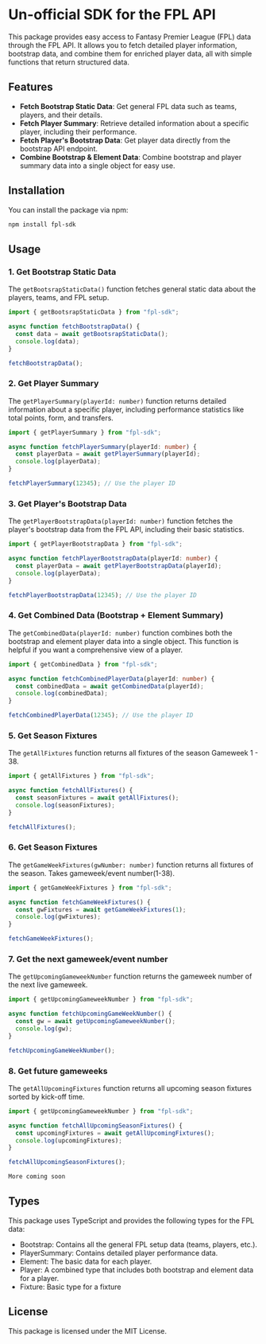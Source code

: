 # Un-official SDK for the FPL API

This package provides easy access to Fantasy Premier League (FPL) data through the FPL API. It allows you to fetch detailed player information, bootstrap data, and combine them for enriched player data, all with simple functions that return structured data.

## Features

- **Fetch Bootstrap Static Data**: Get general FPL data such as teams, players, and their details.
- **Fetch Player Summary**: Retrieve detailed information about a specific player, including their performance.
- **Fetch Player's Bootstrap Data**: Get player data directly from the bootstrap API endpoint.
- **Combine Bootstrap & Element Data**: Combine bootstrap and player summary data into a single object for easy use.

## Installation

You can install the package via npm:

```bash
npm install fpl-sdk
```

## Usage

### 1. Get Bootstrap Static Data

The `getBootsrapStaticData()` function fetches general static data about the players, teams, and FPL setup.

```typescript
import { getBootsrapStaticData } from "fpl-sdk";

async function fetchBootstrapData() {
  const data = await getBootsrapStaticData();
  console.log(data);
}

fetchBootstrapData();
```

### 2. Get Player Summary

The `getPlayerSummary(playerId: number)` function returns detailed information about a specific player, including performance statistics like total points, form, and transfers.

```typescript
import { getPlayerSummary } from "fpl-sdk";

async function fetchPlayerSummary(playerId: number) {
  const playerData = await getPlayerSummary(playerId);
  console.log(playerData);
}

fetchPlayerSummary(12345); // Use the player ID
```

### 3. Get Player's Bootstrap Data

The `getPlayerBootstrapData(playerId: number)` function fetches the player's bootstrap data from the FPL API, including their basic statistics.

```typescript
import { getPlayerBootstrapData } from "fpl-sdk";

async function fetchPlayerBootstrapData(playerId: number) {
  const playerData = await getPlayerBootstrapData(playerId);
  console.log(playerData);
}

fetchPlayerBootstrapData(12345); // Use the player ID
```

### 4. Get Combined Data (Bootstrap + Element Summary)

The `getCombinedData(playerId: number)` function combines both the bootstrap and element player data into a single object. This function is helpful if you want a comprehensive view of a player.

```typescript
import { getCombinedData } from "fpl-sdk";

async function fetchCombinedPlayerData(playerId: number) {
  const combinedData = await getCombinedData(playerId);
  console.log(combinedData);
}

fetchCombinedPlayerData(12345); // Use the player ID
```

### 5. Get Season Fixtures

The `getAllFixtures` function returns all fixtures of the season Gameweek 1 - 38.

```typescript
import { getAllFixtures } from "fpl-sdk";

async function fetchAllFixtures() {
  const seasonFixtures = await getAllFixtures();
  console.log(seasonFixtures);
}

fetchAllFixtures();
```

### 6. Get Season Fixtures

The `getGameWeekFixtures(gwNumber: number)` function returns all fixtures of the season. Takes gameweek/event number(1-38).

```typescript
import { getGameWeekFixtures } from "fpl-sdk";

async function fetchGameWeekFixtures() {
  const gwFixtures = await getGameWeekFixtures(1);
  console.log(gwFixtures);
}

fetchGameWeekFixtures();
```

### 7. Get the next gameweek/event number

The `getUpcomingGameweekNumber` function returns the gameweek number of the next live gameweek.

```typescript
import { getUpcomingGameweekNumber } from "fpl-sdk";

async function fetchUpcomingGameWeekNumber() {
  const gw = await getUpcomingGameweekNumber();
  console.log(gw);
}

fetchUpcomingGameWeekNumber();
```

### 8. Get future gameweeks

The `getAllUpcomingFixtures` function returns all upcoming season fixtures sorted by kick-off time.

```typescript
import { getUpcomingGameweekNumber } from "fpl-sdk";

async function fetchAllUpcomingSeasonFixtures() {
  const upcomingFixtures = await getAllUpcomingFixtures();
  console.log(upcomingFixtures);
}

fetchAllUpcomingSeasonFixtures();
```

```bash
More coming soon
```

## Types

This package uses TypeScript and provides the following types for the FPL data:

- Bootstrap: Contains all the general FPL setup data (teams, players, etc.).
- PlayerSummary: Contains detailed player performance data.
- Element: The basic data for each player.
- Player: A combined type that includes both bootstrap and element data for a player.
- Fixture: Basic type for a fixture

## License

This package is licensed under the MIT License.
